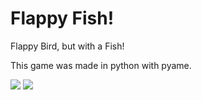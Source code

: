 # Flappy Fish!

Flappy Bird, but with a Fish!

This game was made in python with pyame.

<img src="https://github.com/mficco26/FlappyFish/blob/main/assets/screenshot2.png">
<img src="https://github.com/mficco26/FlappyFish/blob/main/assets/screenshot1.png">
